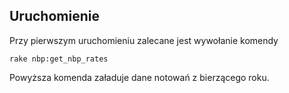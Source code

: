 ## Uruchomienie

Przy pierwszym uruchomieniu zalecane jest wywołanie komendy

``` rake nbp:get_nbp_rates ```

Powyższa komenda załaduje dane notowań z bierzącego roku.



